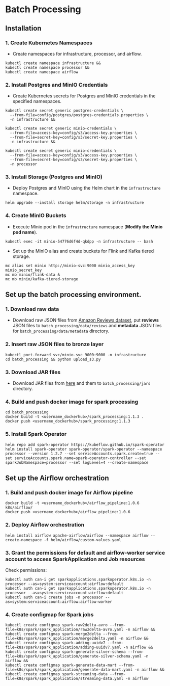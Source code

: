 

# Batch Processing
## Installation
### 1. Create Kubernetes Namespaces
- Create namespaces for infrastructure, processor, and airflow.

```shell
kubectl create namespace infrastructure &&
kubectl create namespace processor &&
kubectl create namespace airflow
```

### 2. Install Postgres and MinIO Credentials
- Create Kubernetes secrets for Postgres and MinIO credentials in the specified namespaces.

```shell
kubectl create secret generic postgres-credentials \
  --from-file=config/postgres/postgres-credentials.properties \
  -n infrastructure &&

kubectl create secret generic minio-credentials \
  --from-file=access-key=config/s3/access-key.properties \
  --from-file=secret-key=config/s3/secret-key.properties \
  -n infrastructure &&

kubectl create secret generic minio-credentials \
  --from-file=access-key=config/s3/access-key.properties \
  --from-file=secret-key=config/s3/secret-key.properties \
  -n processor
```

### 3. Install Storage (Postgres and MinIO)
- Deploy Postgres and MinIO using the Helm chart in the `infrastructure` namespace.

```shell
helm upgrade --install storage helm/storage -n infrastructure
```

### 4. Create MinIO Buckets
- Execute Minio pod in the `infrastructure` namespace (**Modify the Minio pod name**).
```shell
kubectl exec -it minio-54776d6f4d-qkdpp -n infrastructure -- bash
```
- Set up the MinIO alias and create buckets for Flink and Kafka tiered storage.
```shell
mc alias set minio http://minio-svc:9000 minio_access_key minio_secret_key
mc mb minio/flink-data &
mc mb minio/kafka-tiered-storage
```














## Set up the batch processing environment.

### 1. Download raw data
- Download raw JSON files from [Amazon Reviews dataset](https://amazon-reviews-2023.github.io/), put **reviews** JSON files to `batch_processing/data/reviews` and **metadata** JSON files for `batch_processing/data/metadata` directory.

### 2. Insert raw JSON files to bronze layer
```shell
kubectl port-forward svc/minio-svc 9000:9000 -n infrastructure
cd batch_processing && python upload_s3.py
```

### 3. Download JAR files
- Download JAR files from [here](https://drive.google.com/file/d/11Wfdw0NSQMK4q8Pkq0auxIM4wNOB6niZ/view?usp=drive_link) and them to `batch_processing/jars` directory.

### 4. Build and push docker image for spark processing
```shell
cd batch_processing
docker build -t <username_dockerhub>/spark_processing:1.1.3 .
docker push <username_dockerhub>/spark_processing:1.1.3
```

### 5. Install Spark Operator
```shell
helm repo add spark-operator https://kubeflow.github.io/spark-operator
helm install spark-operator spark-operator/spark-operator --namespace processor --version 1.2.7 --set serviceAccounts.spark.create=true --set serviceAccounts.spark.name=spark-operator-controller --set sparkJobNamespace=processor --set logLevel=4 --create-namespace
```

## Set up the Airflow orchestration

### 1. Build and push docker image for Airflow pipeline
```shell
docker build -t <username_dockerhub>/airflow_pipeline:1.0.6 k8s/airflow/
docker push <username_dockerhub>/airflow_pipeline:1.0.6
```

### 2. Deploy Airflow orchestration
```shell
helm install airflow apache-airflow/airflow --namespace airflow --create-namespace -f helm/airflow/custom-values.yaml
```

### 3. Grant the permissions for default and airflow-worker service account to access SparkApplication and Job resources
Check permissions:
```shell
kubectl auth can-i get sparkapplications.sparkoperator.k8s.io -n processor --as=system:serviceaccount:airflow:default
kubectl auth can-i get sparkapplications.sparkoperator.k8s.io -n processor --as=system:serviceaccount:airflow:default
kubectl auth can-i create jobs -n processor --as=system:serviceaccount:airflow:airflow-worker
```

### 4. Create configmap for Spark jobs
```shell
kubectl create configmap spark-raw2delta-avro --from-file=k8s/spark/spark_application/raw2delta-avro.yaml -n airflow &&
kubectl create configmap spark-merge2delta --from-file=k8s/spark/spark_application/merge2delta.yaml -n airflow &&
kubectl create configmap spark-adding-uuidv7 --from-file=k8s/spark/spark_application/adding-uuidv7.yaml -n airflow &&
kubectl create configmap spark-generate-silver-schema --from-file=k8s/spark/spark_application/generate-silver-schema.yaml -n airflow &&
kubectl create configmap spark-generate-data-mart --from-file=k8s/spark/spark_application/generate-data-mart.yaml -n airflow &&
kubectl create configmap spark-streaming-data --from-file=k8s/spark/spark_application/streaming-data.yaml -n airflow
```


